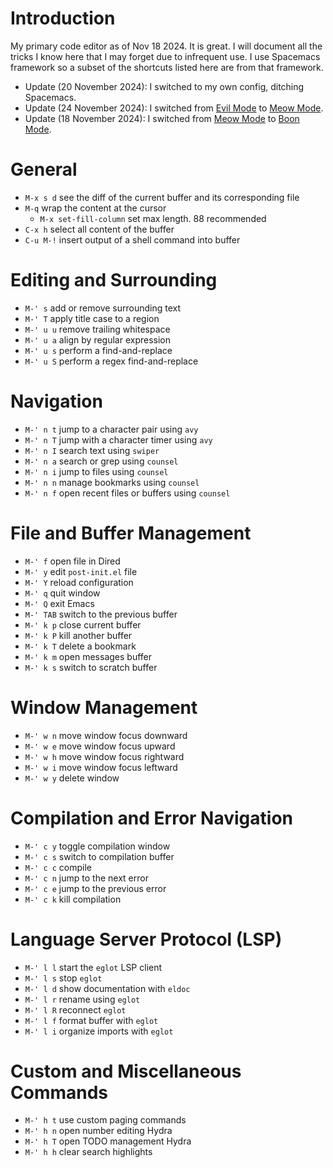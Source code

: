 # Introduction
My primary code editor as of Nov 18 2024. It is great. I will document all the
tricks I know here that I may forget due to infrequent use. I use Spacemacs
framework so a subset of the shortcuts listed here are from that framework.

- Update (20 November 2024): I switched to my own config, ditching Spacemacs.
- Update (24 November 2024): I switched from [Evil
Mode](https://github.com/emacs-evil/evil "Evil Modal Editing") to [Meow
Mode](https://github.com/meow-edit/meow "Meow Modal Editing").
- Update (18 November 2024): I switched from [Meow Mode](https://github.com/meow-edit/meow) to [Boon Mode](https://github.com/jyp/boon).

# General
- `M-x s d` see the diff of the current buffer and its corresponding file
- `M-q` wrap the content at the cursor
  - `M-x set-fill-column` set max length. 88 recommended
- `C-x h` select all content of the buffer
- `C-u M-!` insert output of a shell command into buffer

# Editing and Surrounding
- `M-' s` add or remove surrounding text
- `M-' T` apply title case to a region
- `M-' u u` remove trailing whitespace
- `M-' u a` align by regular expression
- `M-' u s` perform a find-and-replace
- `M-' u S` perform a regex find-and-replace

# Navigation
- `M-' n t` jump to a character pair using `avy`
- `M-' n T` jump with a character timer using `avy`
- `M-' n I` search text using `swiper`
- `M-' n a` search or grep using `counsel`
- `M-' n i` jump to files using `counsel`
- `M-' n n` manage bookmarks using `counsel`
- `M-' n f` open recent files or buffers using `counsel`

# File and Buffer Management
- `M-' f` open file in Dired
- `M-' y` edit `post-init.el` file
- `M-' Y` reload configuration
- `M-' q` quit window
- `M-' Q` exit Emacs
- `M-' TAB` switch to the previous buffer
- `M-' k p` close current buffer
- `M-' k P` kill another buffer
- `M-' k T` delete a bookmark
- `M-' k m` open messages buffer
- `M-' k s` switch to scratch buffer

# Window Management
- `M-' w n` move window focus downward
- `M-' w e` move window focus upward
- `M-' w h` move window focus rightward
- `M-' w i` move window focus leftward
- `M-' w y` delete window

# Compilation and Error Navigation
- `M-' c y` toggle compilation window
- `M-' c s` switch to compilation buffer
- `M-' c c` compile
- `M-' c n` jump to the next error
- `M-' c e` jump to the previous error
- `M-' c k` kill compilation

# Language Server Protocol (LSP)
- `M-' l l` start the `eglot` LSP client
- `M-' l s` stop `eglot`
- `M-' l d` show documentation with `eldoc`
- `M-' l r` rename using `eglot`
- `M-' l R` reconnect `eglot`
- `M-' l f` format buffer with `eglot`
- `M-' l i` organize imports with `eglot`

# Custom and Miscellaneous Commands
- `M-' h t` use custom paging commands
- `M-' h n` open number editing Hydra
- `M-' h T` open TODO management Hydra
- `M-' h h` clear search highlights
